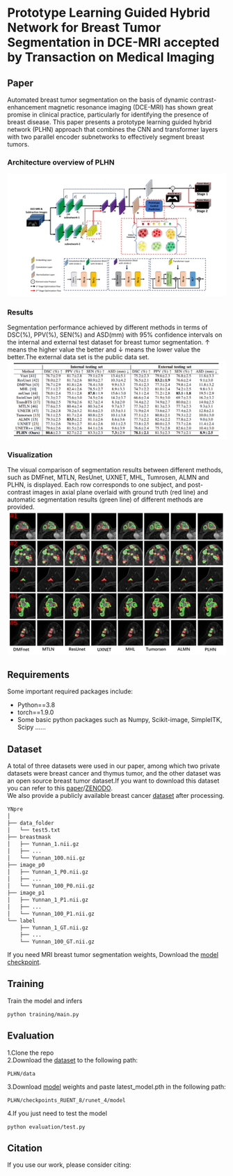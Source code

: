 # Prototype Learning Guided Hybrid Network for Breast Tumor Segmentation in DCE-MRI accepted by Transaction on Medical Imaging
## Paper
Automated breast tumor segmentation on the basis of dynamic contrast-enhancement magnetic resonance imaging (DCE-MRI) has shown great promise in clinical practice, particularly for identifying the presence of breast disease. This paper presents a prototype learning guided hybrid network (PLHN) approach that combines the CNN and transformer layers with two parallel encoder subnetworks to effectively segment breast tumors.
### Architecture overview of PLHN
![image](https://github.com/ZhouL-lab/PLHN/blob/main/img/tmi1.png)
### Results
Segmentation performance achieved by different methods in terms of DSC(%), PPV(%), SEN(%) and ASD(mm) with 95% confidence intervals on the internal and external test dataset for breast tumor segmentation. ↑ means the higher value the better and ↓ means the lower value the better.The external data set is the public data set.
![image](https://github.com/ZhouL-lab/PLHN/blob/main/img/TMI2.png)
### Visualization
The visual comparison of segmentation results between different methods, such as DMFnet, MTLN, ResUnet, UXNET, MHL, Tumrosen, ALMN and PLHN, is displayed. Each row corresponds to one subject, and post-contrast images in axial plane overlaid with ground truth (red line) and automatic segmentation results (green line) of different methods are provided.
![image](https://github.com/ZhouL-lab/PLHN/blob/main/img/TMI3.png)
## Requirements
Some important required packages include:
* Python==3.8
* torch==1.9.0
* Some basic python packages such as Numpy, Scikit-image, SimpleITK, Scipy ......
## Dataset
A total of three datasets were used in our paper, among which two private datasets were breast cancer and thymus tumor, and the other dataset was an open source breast tumor dataset.If you want to download this dataset you can refer to this [paper](https://www.cell.com/patterns/fulltext/S2666-3899(23)00195-2?_returnURL=https%3A%2F%2Flinkinghub.elsevier.com%2Fretrieve%2Fpii%2FS2666389923001952%3Fshowall%3Dtrue)/[ZENODO](https://zenodo.org/records/8068383).\
We also provide a publicly available breast cancer [dataset](https://drive.google.com/file/d/1ciSV337l9uyoou2GfbSRHPxHH9r6uxC9/view?usp=sharing) after processing.
```
YNpre
│
├── data_folder
│   └── test5.txt
├── breastmask
│   ├── Yunnan_1.nii.gz
│   ├── ...
│   └── Yunnan_100.nii.gz 
├── image_p0
│   ├── Yunnan_1_P0.nii.gz
│   ├── ...
│   └── Yunnan_100_P0.nii.gz
├── image_p1
│   ├── Yunnan_1_P1.nii.gz
│   ├── ...
│   └── Yunnan_100_P1.nii.gz
└── label
    ├── Yunnan_1_GT.nii.gz
    ├── ...
    └── Yunnan_100_GT.nii.gz
```
If you need MRI breast tumor segmentation weights, Download the [model checkpoint](https://drive.google.com/drive/folders/1XjBD-ylWbvKE4ND7yGjbaiE2_dM9Mw8l?usp=drive_link).
## Training
Train the model and infers
```
python training/main.py
```
## Evaluation
1.Clone the repo\
2.Download the [dataset](https://drive.google.com/file/d/1ciSV337l9uyoou2GfbSRHPxHH9r6uxC9/view?usp=sharing) to the following path:
```
PLHN/data
```
3.Download [model](https://drive.google.com/drive/folders/1XjBD-ylWbvKE4ND7yGjbaiE2_dM9Mw8l?usp=drive_link) weights and paste latest_model.pth in the following path:
```
PLHN/checkpoints_RUENT_8/runet_4/model
```
4.If you just need to test the model
```
python evaluation/test.py
```
## Citation
If you use our work, please consider citing:
